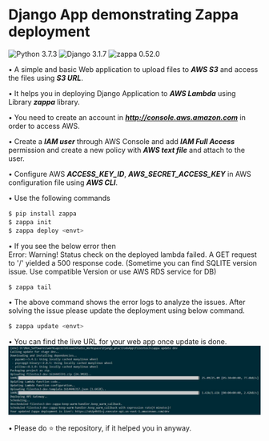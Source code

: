 # Django App demonstrating Zappa deployment

![Python 3.7.3](https://img.shields.io/badge/Python-3.6-brightgreen.svg) ![Django 3.1.7](https://img.shields.io/badge/Django-3.1.7-skyblue.svg) ![zappa 0.52.0](https://img.shields.io/badge/zappa-0.52.0-skyblue.svg)

• A simple and basic Web application to upload files to **_AWS S3_** and access the files using **_S3 URL_**.

• It helps you in deploying Django Application to **_AWS Lambda_** using Library **_zappa_** library.

• You need to create an account in **_http://console.aws.amazon.com_** in order to access AWS.

• Create a **_IAM user_** through AWS Console and add **_IAM Full Access_** permission and create a new policy with **_AWS text file_** and attach to the user.

• Configure AWS **_ACCESS_KEY_ID_**, **_AWS_SECRET_ACCESS_KEY_** in AWS configuration file using **_AWS CLI_**.

• Use the following commands

```sh
$ pip install zappa
$ zappa init
$ zappa deploy <envt>
```

• If you see the below error then  
Error: Warning! Status check on the deployed lambda failed. A GET request to '/' yielded a 500 response code.
(Sometime you can find SQLITE version issue. Use compatible Version or use AWS RDS service for DB)

```sh
$ zappa tail
```

• The above command shows the error logs to analyze the issues. After solving the issue please update the deployment using below command.

```sh
$ zappa update <envt>
```

• You can find the live URL for your web app once update is done.
![zappa-update](readme_resources/updatecmd.JPG)

• Please do ⭐ the repository, if it helped you in anyway.
